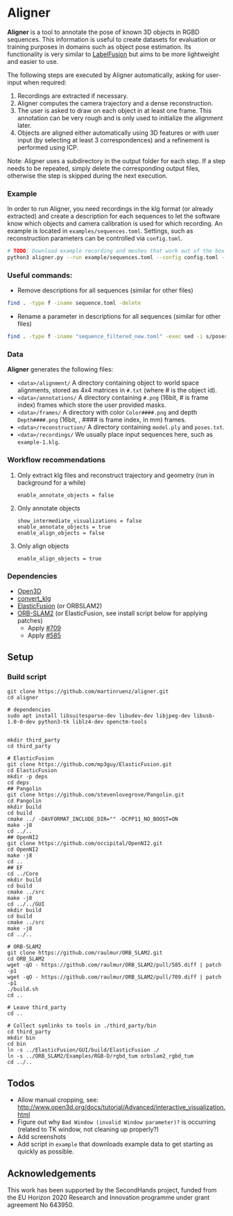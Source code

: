 # Aligner

**Aligner** is a tool to annotate the pose of known 3D objects in RGBD sequences. This information is useful to create datasets for evaluation or training purposes in domains such as object pose estimation. Its functionality is very similar to [LabelFusion](https://github.com/RobotLocomotion/LabelFusion) but aims to be more lightweight and easier to use.

The following steps are executed by Aligner automatically, asking for user-input when required:
  1. Recordings are extracted if necessary.
  2. Aligner computes the camera trajectory and a dense reconstruction.
  2. The user is asked to draw on each object in at least one frame. This annotation can be very rough and is only used to initialize the alignment later.
  3. Objects are aligned either automatically using 3D features or with user input (by selecting at least 3 correspondences) and a refinement is performed using ICP.

Note: Aligner uses a subdirectory in the output folder for each step. If a step needs to be repeated, simply delete the corresponding output files, otherwise the step is skipped during the next execution.

### Example

In order to run Aligner, you need recordings in the klg format (or already extracted) and create a description for each sequences to let the software know which objects and camera calibration is used for which recording. An example is located in `examples/sequences.toml`. Settings, such as reconstruction parameters can be controlled via `config.toml`.

```bash
# TODO: Download example recording and meshes that work out of the box here
python3 aligner.py --run example/sequences.toml --config config.toml --data example/data
```

### Useful commands:

* Remove descriptions for all sequences (similar for other files)
```bash
find . -type f -iname sequence.toml -delete
```

* Rename a parameter in descriptions for all sequences (similar for other files)
```bash
find . -type f -iname "sequence_filtered_new.toml" -exec sed -i s/poses_filtered_new.txt/poses_filtered.txt/g {} +
```

### Data

**Aligner** generates the following files:
* `<data>/alignment/` A directory containing object to world space alignments, stored as 4x4 matrices in `#.txt` (where # is the object id).
* `<data>/annotations/` A directory containing `#.png` (16bit, # is frame index) frames which store the user provided masks.
* `<data>/frames/` A directory with color `Color####.png` and depth `Depth####.png` (16bit, , #### is frame index, in mm) frames.
* `<data>/reconstruction/` A directory containing `model.ply` and `poses.txt`.
* `<data>/recordings/` We usually place input sequences here, such as `example-1.klg`.


### Workflow recommendations

1. Only extract klg files and reconstruct trajectory and geometry (run in background for a while)
    ```
    enable_annotate_objects = false
    ```
2. Only annotate objects
    ```
    show_intermediate_visualizations = false
    enable_annotate_objects = true
    enable_align_objects = false
    ```
3. Only align objects
    ```
    enable_align_objects = true
    ```

### Dependencies
* [Open3D](http://www.open3d.org/)
* [convert_klg](https://github.com/martinruenz/dataset-tools)
* [ElasticFusion](https://github.com/mp3guy/ElasticFusion.git) (or ORBSLAM2)
* [ORB-SLAM2](https://github.com/raulmur/ORB_SLAM2) (or ElasticFusion, see install script below for applying patches)
    + Apply [#709](https://github.com/raulmur/ORB_SLAM2/pull/709.diff)
    + Apply [#585](https://github.com/raulmur/ORB_SLAM2/pull/585.diff)

## Setup

### Build script
```
git clone https://github.com/martinruenz/aligner.git
cd aligner

# dependencies
sudo apt install libsuitesparse-dev libudev-dev libjpeg-dev libusb-1.0-0-dev python3-tk liblz4-dev openctm-tools


mkdir third_party
cd third_party

# ElasticFusion
git clone https://github.com/mp3guy/ElasticFusion.git
cd ElasticFusion
mkdir -p deps
cd deps
## Pangolin
git clone https://github.com/stevenlovegrove/Pangolin.git
cd Pangolin
mkdir build
cd build
cmake ../ -DAVFORMAT_INCLUDE_DIR="" -DCPP11_NO_BOOST=ON
make -j8
cd ../..
## OpenNI2
git clone https://github.com/occipital/OpenNI2.git
cd OpenNI2
make -j8
cd ..
## EF
cd ../Core
mkdir build
cd build
cmake ../src
make -j8
cd ../../GUI
mkdir build
cd build
cmake ../src
make -j8
cd ../..

# ORB-SLAM2
git clone https://github.com/raulmur/ORB_SLAM2.git
cd ORB_SLAM2
wget -qO - https://github.com/raulmur/ORB_SLAM2/pull/585.diff | patch -p1
wget -qO - https://github.com/raulmur/ORB_SLAM2/pull/709.diff | patch -p1
./build.sh
cd ..

# Leave third_party
cd ..

# Collect symlinks to tools in ./third_party/bin
cd third_party
mkdir bin
cd bin
ln -s ../ElasticFusion/GUI/build/ElasticFusion ./
ln -s ../ORB_SLAM2/Examples/RGB-D/rgbd_tum orbslam2_rgbd_tum
cd ../..
```

## Todos

* Allow manual cropping, see: http://www.open3d.org/docs/tutorial/Advanced/interactive_visualization.html
* Figure out why `Bad Window (invalid Window parameter)?` is occurring (related to TK window, not cleaning up properly?)
* Add screenshots
* Add script in `example` that downloads example data to get starting as quickly as possible.

## Acknowledgements
This work has been supported by the SecondHands project, funded from the EU Horizon 2020 Research and Innovation programme under grant agreement No 643950.
